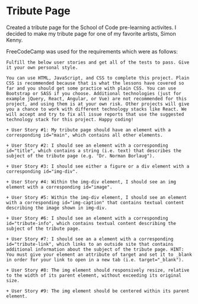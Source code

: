 Tribute Page
============

Created a tribute page for the School of Code pre-learning activites. I decided to make my tribute page for one of my favorite artists, Simon Kenny.

FreeCodeCamp was used for the requirements which were as follows:

    Fulfill the below user stories and get all of the tests to pass. Give it your own personal style.

    You can use HTML, JavaScript, and CSS to complete this project. Plain CSS is recommended because that is what the lessons have covered so far and you should get some practice with plain CSS. You can use Bootstrap or SASS if you choose. Additional technologies (just for example jQuery, React, Angular, or Vue) are not recommended for this project, and using them is at your own risk. Other projects will give you a chance to work with different technology stacks like React. We will accept and try to fix all issue reports that use the suggested technology stack for this project. Happy coding!

    + User Story #1: My tribute page should have an element with a corresponding id="main", which contains all other elements.

    + User Story #2: I should see an element with a corresponding id="title", which contains a string (i.e. text) that describes the subject of the tribute page (e.g. "Dr. Norman Borlaug").

    + User Story #3: I should see either a figure or a div element with a corresponding id="img-div".

    + User Story #4: Within the img-div element, I should see an img element with a corresponding id="image".

    + User Story #5: Within the img-div element, I should see an element with a corresponding id="img-caption" that contains textual content describing the image shown in img-div.

    + User Story #6: I should see an element with a corresponding id="tribute-info", which contains textual content describing the subject of the tribute page.

    + User Story #7: I should see an a element with a corresponding id="tribute-link", which links to an outside site that contains additional information about the subject of the tribute page. HINT: You must give your element an attribute of target and set it to _blank in order for your link to open in a new tab (i.e. target="_blank").

    + User Story #8: The img element should responsively resize, relative to the width of its parent element, without exceeding its original size.

    + User Story #9: The img element should be centered within its parent element.

